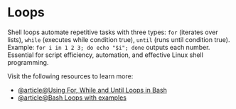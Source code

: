 # Loops

Shell loops automate repetitive tasks with three types: `for` (iterates over lists), `while` (executes while condition true), `until` (runs until condition true). Example: `for i in 1 2 3; do echo "$i"; done` outputs each number. Essential for script efficiency, automation, and effective Linux shell programming.

Visit the following resources to learn more:

- [@article@Using For, While and Until Loops in Bash](https://linuxhandbook.com/bash-loops/)
- [@article@Bash Loops with examples](https://linuxconfig.org/bash-loops-with-examples)
